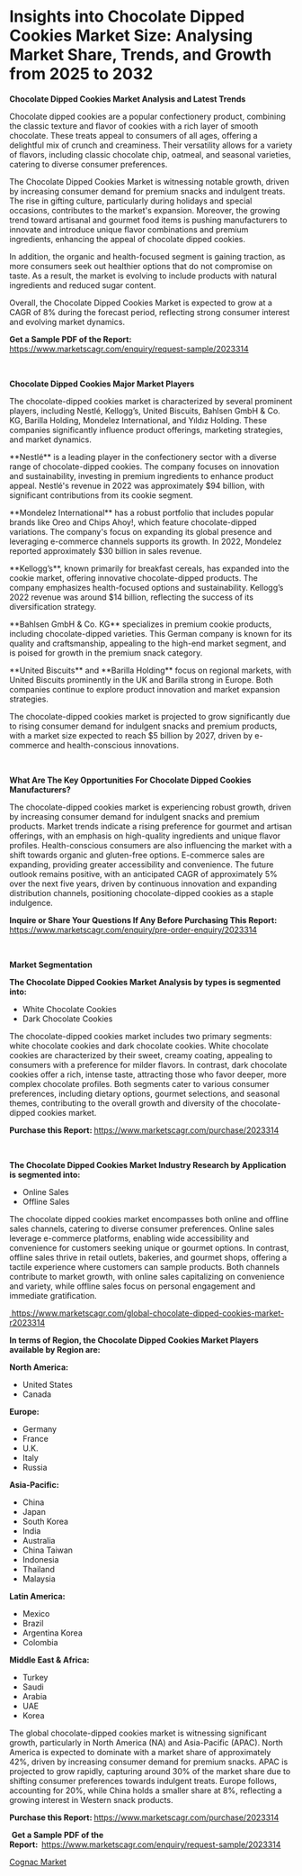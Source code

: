 <p><h1>Insights into Chocolate Dipped Cookies Market Size: Analysing Market Share, Trends, and Growth from 2025 to 2032</h1></p><p><strong>Chocolate Dipped Cookies Market Analysis and Latest Trends</strong></p>
<p><p>Chocolate dipped cookies are a popular confectionery product, combining the classic texture and flavor of cookies with a rich layer of smooth chocolate. These treats appeal to consumers of all ages, offering a delightful mix of crunch and creaminess. Their versatility allows for a variety of flavors, including classic chocolate chip, oatmeal, and seasonal varieties, catering to diverse consumer preferences.</p><p>The Chocolate Dipped Cookies Market is witnessing notable growth, driven by increasing consumer demand for premium snacks and indulgent treats. The rise in gifting culture, particularly during holidays and special occasions, contributes to the market's expansion. Moreover, the growing trend toward artisanal and gourmet food items is pushing manufacturers to innovate and introduce unique flavor combinations and premium ingredients, enhancing the appeal of chocolate dipped cookies.</p><p>In addition, the organic and health-focused segment is gaining traction, as more consumers seek out healthier options that do not compromise on taste. As a result, the market is evolving to include products with natural ingredients and reduced sugar content.</p><p>Overall, the Chocolate Dipped Cookies Market is expected to grow at a CAGR of 8% during the forecast period, reflecting strong consumer interest and evolving market dynamics.</p></p>
<p><strong>Get a Sample PDF of the Report:&nbsp;</strong> <a href="https://www.marketscagr.com/enquiry/request-sample/2023314?utm_campaign=2320&utm_medium=2&utm_source=Github&utm_content=ia&utm_term=14022025&utm_id=chocolate-dipped-cookies">https://www.marketscagr.com/enquiry/request-sample/2023314</a></p>
<p>&nbsp;</p>
<p><strong>Chocolate Dipped Cookies Major Market Players</strong></p>
<p><p>The chocolate-dipped cookies market is characterized by several prominent players, including Nestlé, Kellogg’s, United Biscuits, Bahlsen GmbH & Co. KG, Barilla Holding, Mondelez International, and Yıldız Holding. These companies significantly influence product offerings, marketing strategies, and market dynamics.</p><p>**Nestlé** is a leading player in the confectionery sector with a diverse range of chocolate-dipped cookies. The company focuses on innovation and sustainability, investing in premium ingredients to enhance product appeal. Nestlé's revenue in 2022 was approximately $94 billion, with significant contributions from its cookie segment.</p><p>**Mondelez International** has a robust portfolio that includes popular brands like Oreo and Chips Ahoy!, which feature chocolate-dipped variations. The company's focus on expanding its global presence and leveraging e-commerce channels supports its growth. In 2022, Mondelez reported approximately $30 billion in sales revenue.</p><p>**Kellogg’s**, known primarily for breakfast cereals, has expanded into the cookie market, offering innovative chocolate-dipped products. The company emphasizes health-focused options and sustainability. Kellogg’s 2022 revenue was around $14 billion, reflecting the success of its diversification strategy.</p><p>**Bahlsen GmbH & Co. KG** specializes in premium cookie products, including chocolate-dipped varieties. This German company is known for its quality and craftsmanship, appealing to the high-end market segment, and is poised for growth in the premium snack category.</p><p>**United Biscuits** and **Barilla Holding** focus on regional markets, with United Biscuits prominently in the UK and Barilla strong in Europe. Both companies continue to explore product innovation and market expansion strategies.</p><p>The chocolate-dipped cookies market is projected to grow significantly due to rising consumer demand for indulgent snacks and premium products, with a market size expected to reach $5 billion by 2027, driven by e-commerce and health-conscious innovations.</p></p>
<p>&nbsp;</p>
<p><strong>What Are The Key Opportunities For Chocolate Dipped Cookies Manufacturers?</strong></p>
<p><p>The chocolate-dipped cookies market is experiencing robust growth, driven by increasing consumer demand for indulgent snacks and premium products. Market trends indicate a rising preference for gourmet and artisan offerings, with an emphasis on high-quality ingredients and unique flavor profiles. Health-conscious consumers are also influencing the market with a shift towards organic and gluten-free options. E-commerce sales are expanding, providing greater accessibility and convenience. The future outlook remains positive, with an anticipated CAGR of approximately 5% over the next five years, driven by continuous innovation and expanding distribution channels, positioning chocolate-dipped cookies as a staple indulgence.</p></p>
<p><strong>Inquire or Share Your Questions If Any Before Purchasing This Report:</strong> <a href="https://www.marketscagr.com/enquiry/pre-order-enquiry/2023314?utm_campaign=2320&utm_medium=2&utm_source=Github&utm_content=ia&utm_term=14022025&utm_id=chocolate-dipped-cookies">https://www.marketscagr.com/enquiry/pre-order-enquiry/2023314</a></p>
<p>&nbsp;</p>
<p><strong>Market Segmentation</strong></p>
<p><strong>The Chocolate Dipped Cookies Market Analysis by types is segmented into:</strong></p>
<p><ul><li>White Chocolate Cookies</li><li>Dark Chocolate Cookies</li></ul></p>
<p><p>The chocolate-dipped cookies market includes two primary segments: white chocolate cookies and dark chocolate cookies. White chocolate cookies are characterized by their sweet, creamy coating, appealing to consumers with a preference for milder flavors. In contrast, dark chocolate cookies offer a rich, intense taste, attracting those who favor deeper, more complex chocolate profiles. Both segments cater to various consumer preferences, including dietary options, gourmet selections, and seasonal themes, contributing to the overall growth and diversity of the chocolate-dipped cookies market.</p></p>
<p><strong>Purchase this Report:&nbsp;</strong><a href="https://www.marketscagr.com/purchase/2023314?utm_campaign=2320&utm_medium=2&utm_source=Github&utm_content=ia&utm_term=14022025&utm_id=chocolate-dipped-cookies">https://www.marketscagr.com/purchase/2023314</a></p>
<p>&nbsp;</p>
<p><strong>The Chocolate Dipped Cookies Market Industry Research by Application is segmented into:</strong></p>
<p><ul><li>Online Sales</li><li>Offline Sales</li></ul></p>
<p><p>The chocolate dipped cookies market encompasses both online and offline sales channels, catering to diverse consumer preferences. Online sales leverage e-commerce platforms, enabling wide accessibility and convenience for customers seeking unique or gourmet options. In contrast, offline sales thrive in retail outlets, bakeries, and gourmet shops, offering a tactile experience where customers can sample products. Both channels contribute to market growth, with online sales capitalizing on convenience and variety, while offline sales focus on personal engagement and immediate gratification.</p></p>
<p><a href="https://www.marketscagr.com/global-chocolate-dipped-cookies-market-r2023314?utm_campaign=2320&utm_medium=2&utm_source=Github&utm_content=ia&utm_term=14022025&utm_id=chocolate-dipped-cookies">&nbsp;https://www.marketscagr.com/global-chocolate-dipped-cookies-market-r2023314</a></p>
<p><strong>In terms of Region, the Chocolate Dipped Cookies Market Players available by Region are:</strong></p>
<p>
    <p> <strong> North America: </strong>
        <ul>
            <li>United States</li>
            <li>Canada</li>
        </ul>
        </p> 
    <p> <strong> Europe: </strong>
        <ul>
            <li>Germany</li>
            <li>France</li>
            <li>U.K.</li>
            <li>Italy</li>
            <li>Russia</li>
        </ul>
        </p> 
    <p> <strong> Asia-Pacific: </strong>
        <ul>
            <li>China</li>
            <li>Japan</li>
            <li>South Korea</li>
            <li>India</li>
            <li>Australia</li>
            <li>China Taiwan</li>
            <li>Indonesia</li>
            <li>Thailand</li>
            <li>Malaysia</li>
        </ul>
        </p> 
    <p> <strong> Latin America: </strong>
        <ul>
            <li>Mexico</li>
            <li>Brazil</li>
            <li>Argentina Korea</li>
            <li>Colombia</li>
        </ul>
        </p> 
    <p> <strong> Middle East & Africa: </strong>
        <ul>
            <li>Turkey</li>
            <li>Saudi</li>
            <li>Arabia</li>
            <li>UAE</li>
            <li>Korea</li>
        </ul>
    </p>
    </p>
<p><p>The global chocolate-dipped cookies market is witnessing significant growth, particularly in North America (NA) and Asia-Pacific (APAC). North America is expected to dominate with a market share of approximately 42%, driven by increasing consumer demand for premium snacks. APAC is projected to grow rapidly, capturing around 30% of the market share due to shifting consumer preferences towards indulgent treats. Europe follows, accounting for 20%, while China holds a smaller share at 8%, reflecting a growing interest in Western snack products.</p></p>
<p><strong>Purchase this Report: </strong><a href="https://www.marketscagr.com/purchase/2023314?utm_campaign=2320&utm_medium=2&utm_source=Github&utm_content=ia&utm_term=14022025&utm_id=chocolate-dipped-cookies">https://www.marketscagr.com/purchase/2023314</a></p>
<p>&nbsp;<strong>Get a Sample PDF of the Report:&nbsp;&nbsp;</strong><a href="https://www.marketscagr.com/enquiry/request-sample/2023314?utm_campaign=2320&utm_medium=2&utm_source=Github&utm_content=ia&utm_term=14022025&utm_id=chocolate-dipped-cookies">https://www.marketscagr.com/enquiry/request-sample/2023314</a></p>
<p><strong></strong></p>
<p><p><a href="https://github.com/dierdrecrichton210/Market-Research-Report-List-1/blob/main/cognac-market.md?utm_campaign=2320&utm_medium=2&utm_source=Github&utm_content=ia&utm_term=14022025&utm_id=chocolate-dipped-cookies">Cognac Market</a></p></p>